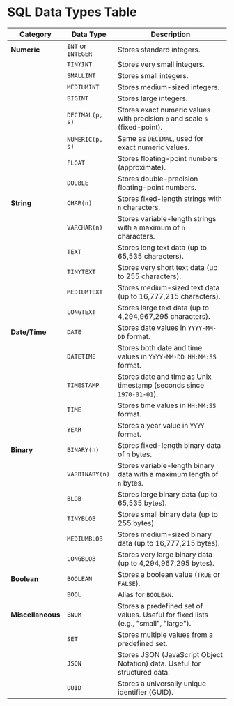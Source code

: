 # SQL Data Types Table

| **Category**      | **Data Type**      | **Description**                                                                     |
| ----------------- | ------------------ | ----------------------------------------------------------------------------------- |
| **Numeric**       | `INT` or `INTEGER` | Stores standard integers.                                                           |
|                   | `TINYINT`          | Stores very small integers.                                                         |
|                   | `SMALLINT`         | Stores small integers.                                                              |
|                   | `MEDIUMINT`        | Stores medium-sized integers.                                                       |
|                   | `BIGINT`           | Stores large integers.                                                              |
|                   | `DECIMAL(p, s)`    | Stores exact numeric values with precision `p` and scale `s` (fixed-point).         |
|                   | `NUMERIC(p, s)`    | Same as `DECIMAL`, used for exact numeric values.                                   |
|                   | `FLOAT`            | Stores floating-point numbers (approximate).                                        |
|                   | `DOUBLE`           | Stores double-precision floating-point numbers.                                     |
| **String**        | `CHAR(n)`          | Stores fixed-length strings with `n` characters.                                    |
|                   | `VARCHAR(n)`       | Stores variable-length strings with a maximum of `n` characters.                    |
|                   | `TEXT`             | Stores long text data (up to 65,535 characters).                                    |
|                   | `TINYTEXT`         | Stores very short text data (up to 255 characters).                                 |
|                   | `MEDIUMTEXT`       | Stores medium-sized text data (up to 16,777,215 characters).                        |
|                   | `LONGTEXT`         | Stores large text data (up to 4,294,967,295 characters).                            |
| **Date/Time**     | `DATE`             | Stores date values in `YYYY-MM-DD` format.                                          |
|                   | `DATETIME`         | Stores both date and time values in `YYYY-MM-DD HH:MM:SS` format.                   |
|                   | `TIMESTAMP`        | Stores date and time as Unix timestamp (seconds since `1970-01-01`).                |
|                   | `TIME`             | Stores time values in `HH:MM:SS` format.                                            |
|                   | `YEAR`             | Stores a year value in `YYYY` format.                                               |
| **Binary**        | `BINARY(n)`        | Stores fixed-length binary data of `n` bytes.                                       |
|                   | `VARBINARY(n)`     | Stores variable-length binary data with a maximum length of `n` bytes.              |
|                   | `BLOB`             | Stores large binary data (up to 65,535 bytes).                                      |
|                   | `TINYBLOB`         | Stores small binary data (up to 255 bytes).                                         |
|                   | `MEDIUMBLOB`       | Stores medium-sized binary data (up to 16,777,215 bytes).                           |
|                   | `LONGBLOB`         | Stores very large binary data (up to 4,294,967,295 bytes).                          |
| **Boolean**       | `BOOLEAN`          | Stores a boolean value (`TRUE` or `FALSE`).                                         |
|                   | `BOOL`             | Alias for `BOOLEAN`.                                                                |
| **Miscellaneous** | `ENUM`             | Stores a predefined set of values. Useful for fixed lists (e.g., "small", "large"). |
|                   | `SET`              | Stores multiple values from a predefined set.                                       |
|                   | `JSON`             | Stores JSON (JavaScript Object Notation) data. Useful for structured data.          |
|                   | `UUID`             | Stores a universally unique identifier (GUID).                                      |
